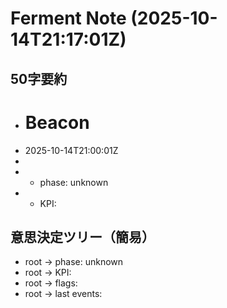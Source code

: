 # Ferment Note (2025-10-14T21:17:01Z)

## 50字要約
- # Beacon
- 2025-10-14T21:00:01Z
- 
- - phase: unknown
- - KPI:

## 意思決定ツリー（簡易）
- root -> phase: unknown
- root -> KPI:
- root -> flags:
- root -> last events:
